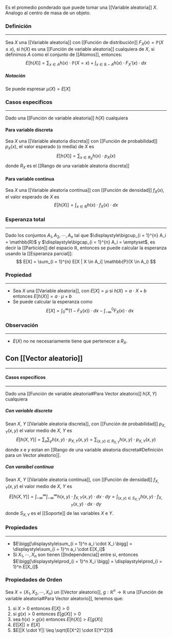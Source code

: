 Es el promedio ponderado que puede tomar una [[Variable aleatoria]] $X$. Analogo al centro de masa de un objeto.

### Definición
---
Sea $X$ una [[Variable aleatoria]] con [[Función de distribución]] $F_X(x) = \mathbb{P}(X \leq x)$, si $h(X)$ es una [[Función de variable aleatoria]] cualquiera de $X$, si definimos $A$ como el conjunto de [[Átomos]], entonces:
$$ E[h(X)] = \sum_{x \in A} h(x) \cdot \mathbb{P}(X = x) + \int_{x \in \mathbb{R} - A} h(x) \cdot F_{X}'(x) \cdot dx $$
##### Notación
Se puede espresar $\mu(X) = E[X]$



### Casos especificos
---
Dado una [[Función de variable aleatoria]] $h(X)$ cualquiera

#### Para variable discreta
Sea $X$ una [[Variable aleatoria discreta]] con [[Función de probabilidad]] $p_X(x)$, el valor esperado (o media) de $X$ es $$ E[h(X)] = \sum_{x \in R_X} h(x) \cdot p_X(x) $$ donde $R_X$ es el [[Rango de una variable aleatoria discreta]]

#### Para variable continua
Sea $X$ una [[Variable aleatoria continua]] con [[Función de densidad]] $f_X(x)$, el valor esperado de $X$ es $$ 
E[h(X)] = \int_{x \in \mathbb{R}} h(x) \cdot f_X(x) \cdot dx $$
### Esperanza total
---
Dado los conjuntos $A_1, A_2, \cdots, A_n$ tal que $\displaystyle\bigcup_{i = 1}^{n} A_i = \mathbb{R}$ y  $\displaystyle\bigcap_{i = 1}^{n} A_i = \emptyset$, es decir la [[Partición]] del espacio $\mathbb{R}$, entonces se puede calcular la esperanza usando la [[Esperanza parcial]]: $$ E[X] = \sum_{i = 1}^{n} E[X | X \in A_i] \mathbb{P}(X \in A_i) $$ 


### Propiedad
---
* Sea $X$ una [[Variable aleatoria]], con $E[X] = \mu$ si $h(X) = a \cdot X + b$ entonces $E[h(X)] = a \cdot \mu + b$ 
* Se puede calcular la esperanza como $$ E[X] = \int_0^\infty (1 - F_X(x)) \cdot dx - \int_{-\infty}^0 F_X(x) \cdot dx $$

### Observación
---
* $E(X)$ no ne necesariamente tiene que pertenecer a $R_X$.


## Con [[Vector aleatorio]]
---
#### Casos especificos
---
Dado una [[Función de variable aleatoria#Para Vector aleatorio]] $h(X, Y)$ cualquiera

##### Con variable discreta
Sean $X$, $Y$ [[Variable aleatoria discreta]], con [[Función de probabilidad]] $p_{X, Y}(x, y)$ el valor medio de $X$, $Y$ es $$ E[h(X, Y)] = \sum_x \sum_y h(x, y) \cdot p_{X, Y}(x, y) = \sum_{(x, y) \in R_{X, Y}} h(x, y) \cdot p_{X, Y}(x, y) $$ donde $x$ e $y$ estan en [[Rango de una variable aleatoria discreta#Definición para un Vector aleatorio]].

##### Con varaibel continua
Sean $X$, $Y$ [[Variable aleatoria continua]], con [[Función de densidad]] $f_{X, Y}(x, y)$ el valor medio de $X$, $Y$ es $$ E[h(X, Y)] = \int_{-\infty}^{\infty} \int_{-\infty}^{\infty} h(x, y) \cdot f_{X, Y}(x, y) \cdot dx \cdot dy = \int_{(x, y) \in S_{X, Y}} h(x, y) \cdot f_{X, Y}(x, y) \cdot dx \cdot dy $$ donde $S_{X, Y}$ es el [[Soporte]] de las variables $X$ e $Y$.


### Propiedades
---
* $E\bigg[\displaystyle\sum_{i = 1}^n a_i \cdot X_i \bigg] = \displaystyle\sum_{i = 1}^n a_i \cdot E[X_i]$ 
* Si $X_1, \cdots, X_n$ son tienen [[Independencia]] entre si, entonces $E\bigg[\displaystyle\prod_{i = 1}^n X_i \bigg] = \displaystyle\prod_{i = 1}^n E[X_i]$ 

### Propiedades de Orden 
Sea $X = (X_1, X_2, \cdots, X_n)$ un [[Vector aleatorio]], $g : \mathbb{R}^n \to \mathbb{R}$ una [[Función de variable aleatoria#Para Vector aleatorio]], tenemos que:
1) si $X > 0$ entonces $E[X] > 0$
2) si $g(x) > 0$ entonces $E[g(X)] > 0$
3) sea $h(x) > g(x)$ entonces $E[h(X)] > E[g(X)]$
4) $E[|X|] \geq E[X]$ 
5) $E[|X \cdot Y|] \leq \sqrt{E[X^2] \cdot E[Y^2]}$ 